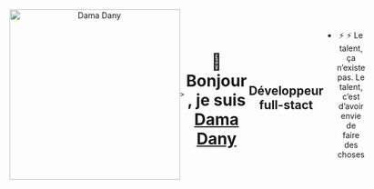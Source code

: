 <div align="center" style=" display: flex; width: 100%; flex-direction: row; align-items: center;" >
    <img src= "https://user-images.githubusercontent.com/60171474/227435586-cb66e71a-d6ff-41d8-829c-d4ac81268090.jpg"  width="300"  title="Dama Dany"
            
    > 
    
# 👋 Bonjour, je suis [Dama Dany](damadanyprofil.surge.sh)

## Développeur **full-stact** 
- ⚡ ⚡ Le talent, ça n’existe pas. Le talent, c’est d’avoir envie de faire des choses
</div>
 



